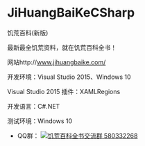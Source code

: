 # JiHuangBaiKeCSharp
饥荒百科(新版)

最新最全饥荒资料，就在饥荒百科全书！

网站http://www.jihuangbaike.com/ 

开发环境：Visual Studio 2015、Windows 10

Visual Studio 2015 插件：XAMLRegions

开发语言：C#.NET

测试环境：Windows 10

- QQ群： <a target="_blank" href="http://shang.qq.com/wpa/qunwpa?idkey=79bf71c5232fb608d5cf56a0b324c960904ac5911ea321faa0b13e5afdef0d5f"><img border="0" src="http://pub.idqqimg.com/wpa/images/group.png" alt="饥荒百科全书交流群" title="饥荒百科全书交流群"> 580332268</a>
